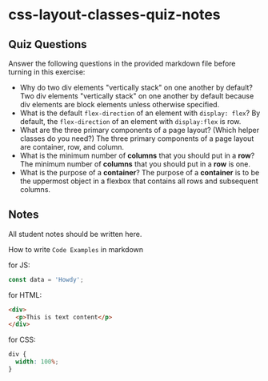 # css-layout-classes-quiz-notes

## Quiz Questions

Answer the following questions in the provided markdown file before turning in this exercise:

- Why do two div elements "vertically stack" on one another by default?
  Two div elements "vertically stack" on one another by default because div elements are block elements unless otherwise specified.
- What is the default `flex-direction` of an element with `display: flex`?
  By default, the `flex-direction` of an element with `display:flex` is row.
- What are the three primary components of a page layout? (Which helper classes do you need?)
  The three primary components of a page layout are container, row, and column.
- What is the minimum number of **columns** that you should put in a **row**?
  The minimum number of **columns** that you should put in a **row** is one.
- What is the purpose of a **container**?
  The purpose of a **container** is to be the uppermost object in a flexbox that contains all rows and subsequent columns.

## Notes

All student notes should be written here.

How to write `Code Examples` in markdown

for JS:

```javascript
const data = 'Howdy';
```

for HTML:

```html
<div>
  <p>This is text content</p>
</div>
```

for CSS:

```css
div {
  width: 100%;
}
```
